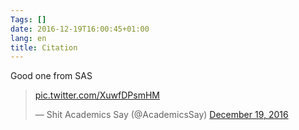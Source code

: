 ```yaml
---
Tags: []
date: 2016-12-19T16:00:45+01:00
lang: en
title: Citation
---
```


Good one from SAS

<blockquote class="twitter-tweet" data-lang="en"><p lang="und" dir="ltr"><a href="https://t.co/XuwfDPsmHM">pic.twitter.com/XuwfDPsmHM</a></p>&mdash; Shit Academics Say (@AcademicsSay) <a href="https://twitter.com/AcademicsSay/status/810830696738648064">December 19, 2016</a></blockquote>
<script async src="//platform.twitter.com/widgets.js" charset="utf-8"></script>
